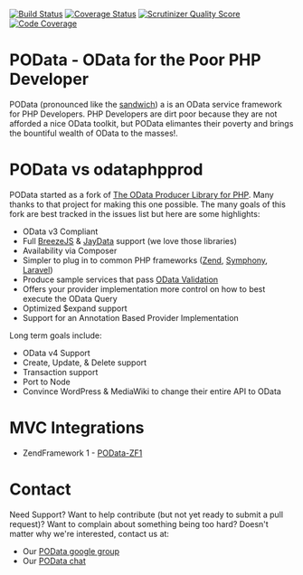 [![Build Status](https://travis-ci.org/balihoo/POData.png?branch=master)](https://travis-ci.org/balihoo/POData) 
[![Coverage Status](https://coveralls.io/repos/balihoo/POData/badge.png)](https://coveralls.io/r/balihoo/POData)
[![Scrutinizer Quality Score](https://scrutinizer-ci.com/g/balihoo/POData/badges/quality-score.png?s=f64c3b87cfa28d109fa394e68dd34c3caa88bedc)](https://scrutinizer-ci.com/g/balihoo/POData/)
[![Code Coverage](https://scrutinizer-ci.com/g/balihoo/POData/badges/coverage.png?s=ce164b3b45a6a2f06fb42c344d61bed2e5eea63d)](https://scrutinizer-ci.com/g/balihoo/POData/)

POData - OData for the Poor PHP Developer
============

POData (pronounced like the [sandwich](http://en.wikipedia.org/wiki/Po'_boy)) a is an OData service framework for PHP Developers.  PHP Developers are dirt poor because they are not afforded a nice OData toolkit, but POData elimantes their poverty and brings the bountiful wealth of OData to the masses!.

POData vs odataphpprod
===================
POData started as a fork of [The OData Producer Library for PHP](https://github.com/MSOpenTech/odataphpprod).  Many thanks to that project for making this one possible.  The many goals of this fork are best tracked in the issues list but here are some highlights:

* OData v3 Compliant
* Full [BreezeJS](http://www.breezejs.com/) & [JayData](http://jaydata.org/) support (we love those libraries)
* Availability via Composer
* Simpler to plug in to common PHP frameworks ([Zend](https://github.com/zendframework/zf1), [Symphony](https://github.com/symphonycms/symphony-2), [Laravel](https://github.com/laravel/laravel))
* Produce sample services that pass [OData Validation](http://services.odata.org/validation/)
* Offers your provider implementation more control on how to best execute the OData Query
* Optimized $expand support
* Support for an Annotation Based Provider Implementation

Long term goals include:

* OData v4 Support
* Create, Update, & Delete support
* Transaction support
* Port to Node
* Convince WordPress & MediaWiki to change their entire API to OData

MVC Integrations
=================
* ZendFramework 1 - [POData-ZF1](https://github.com/balihoo/POData-ZF1)


Contact
============
Need Support? Want to help contribute (but not yet ready to submit a pull request)?  Want to complain about something being too hard?  Doesn't matter why we're interested, contact us at:

* Our [POData google group](https://groups.google.com/d/forum/podata)
* Our [POData chat](https://balihoodevs.talkerapp.com/rooms/53540)

